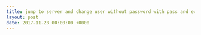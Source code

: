 ```yaml
---
title: jump to server and change user without password with pass and expect and bash
layout: post
date: 2017-11-28 00:00:00 +0000
---
```

